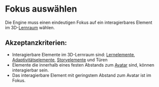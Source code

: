 # Fokus auswählen


Die Engine muss einen eindeutigen Fokus auf ein interagierbares Element im 3D-[Lernraum](Lernraum-GE.md) wählen.


## Akzeptanzkriterien:

- Interagierbare Elemente im 3D-Lernraum sind: [Lernelemente](Lernelement-GE.md), [Adaptivitätselemente](Adaptivitätsaufgabe-GE.md), [Storyelemente](Storyelement-GE.md) und Türen
- Elemente die innerhalb eines festen Abstands zum [Avatar](Avatar-GE.md) sind, können interagierbar sein.
- Das interagierbare Element mit geringstem Abstand zum Avatar ist im Fokus.


